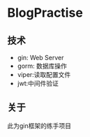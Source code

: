# BlogPractise

## 技术
- gin: Web Server
- gorm: 数据库操作
- viper:读取配置文件
- jwt:中间件验证

## 关于
此为gin框架的练手项目
